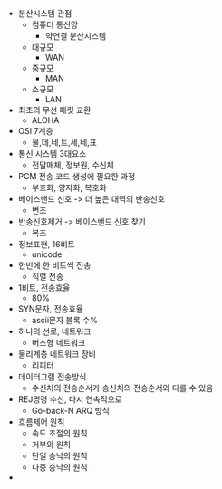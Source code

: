 - 분산시스템 관점
	- 컴퓨터 통신망
		- 약연결 분산시스템
	- 대규모
		- WAN
	- 중규모
		- MAN
	- 소규모
		- LAN
- 최초의 무선 패킷 교환
	- ALOHA
- OSI 7계층
	- 물,데,네,트,세,네,표
- 통신 시스템 3대요소
	- 전달매체, 정보원, 수신체
- PCM 전송 코드 생성에 필요한 과정
	- 부호화, 양자화, 복호화
- 베이스밴드 신호 -> 더 높은 대역의 반송신호
	- 변조
- 반송신호제거 -> 베이스밴드 신호 찾기
	- 복조
- 정보표현, 16비트
	- unicode
- 한번에 한 비트씩 전송
	- 직렬 전송
- 1비트, 전송효율
	- 80%
- SYN문자, 전송효율
	- ascii문자 블록 수%
- 하나의 선로, 네트워크
	- 버스형 네트워크
- 물리계층 네트워크 장비
	- 리피터
- 데이터그램 전송방식
	- 수신처의 전송순서가 송신처의 전송순서와 다를 수 있음
- REJ명령 수신, 다시 연속적으로
	- Go-back-N ARQ 방식
- 흐름제어 원칙
	- 속도 조절의 원칙
	- 거부의 원칙
	- 단일 승낙의 원칙
	- 다중 승낙의 원칙
-
